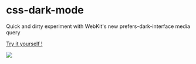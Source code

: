 # css-dark-mode
Quick and dirty experiment with WebKit's new prefers-dark-interface media query

[Try it yourself !](https://tiphedor.github.io/css-dark-mode/)

![](https://raw.githubusercontent.com/tiphedor/css-dark-mode/master/demo.gif)
